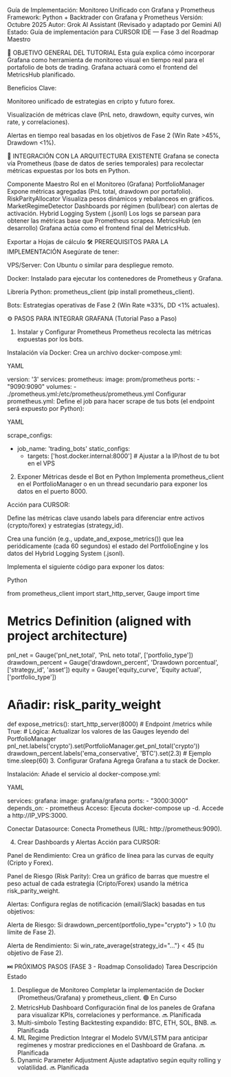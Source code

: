 Guía de Implementación: Monitoreo Unificado con Grafana y Prometheus
Framework: Python + Backtrader con Grafana y Prometheus
Versión: Octubre 2025
Autor: Grok AI Assistant (Revisado y adaptado por Gemini AI)
Estado: Guía de implementación para CURSOR IDE — Fase 3 del Roadmap Maestro

🎯 OBJETIVO GENERAL DEL TUTORIAL
Esta guía explica cómo incorporar Grafana como herramienta de monitoreo visual en tiempo real para el portafolio de bots de trading. Grafana actuará como el frontend del MetricsHub planificado.

Beneficios Clave:

Monitoreo unificado de estrategias en cripto y futuro forex.

Visualización de métricas clave (PnL neto, drawdown, equity curves, win rate, y correlaciones).

Alertas en tiempo real basadas en los objetivos de Fase 2 (Win Rate >45%, Drawdown <1%).

🧱 INTEGRACIÓN CON LA ARQUITECTURA EXISTENTE
Grafana se conecta vía Prometheus (base de datos de series temporales) para recolectar métricas expuestas por los bots en Python.

Componente Maestro	Rol en el Monitoreo (Grafana)
PortfolioManager	Expone métricas agregadas (PnL total, drawdown por portafolio).
RiskParityAllocator	Visualiza pesos dinámicos y rebalanceos en gráficos.
MarketRegimeDetector	Dashboards por régimen (bull/bear) con alertas de activación.
Hybrid Logging System (.jsonl)	Los logs se parsean para obtener las métricas base que Prometheus scrapea.
MetricsHub (en desarrollo)	Grafana actúa como el frontend final del MetricsHub.

Exportar a Hojas de cálculo
🛠️ PREREQUISITOS PARA LA IMPLEMENTACIÓN
Asegúrate de tener:

VPS/Server: Con Ubuntu o similar para despliegue remoto.

Docker: Instalado para ejecutar los contenedores de Prometheus y Grafana.

Librería Python: prometheus_client (pip install prometheus_client).

Bots: Estrategias operativas de Fase 2 (Win Rate ≈33%, DD <1% actuales).

⚙️ PASOS PARA INTEGRAR GRAFANA (Tutorial Paso a Paso)
1. Instalar y Configurar Prometheus
Prometheus recolecta las métricas expuestas por los bots.

Instalación vía Docker: Crea un archivo docker-compose.yml:

YAML

version: '3'
services:
  prometheus:
    image: prom/prometheus
    ports:
      - "9090:9090"
    volumes:
      - ./prometheus.yml:/etc/prometheus/prometheus.yml
Configurar prometheus.yml: Define el job para hacer scrape de tus bots (el endpoint será expuesto por Python):

YAML

scrape_configs:
  - job_name: 'trading_bots'
    static_configs:
      - targets: ['host.docker.internal:8000']  # Ajustar a la IP/host de tu bot en el VPS
2. Exponer Métricas desde el Bot en Python
Implementa prometheus_client en el PortfolioManager o en un thread secundario para exponer los datos en el puerto 8000.

Acción para CURSOR:

Define las métricas clave usando labels para diferenciar entre activos (crypto/forex) y estrategias (strategy_id).

Crea una función (e.g., update_and_expose_metrics()) que lea periódicamente (cada 60 segundos) el estado del PortfolioEngine y los datos del Hybrid Logging System (.jsonl).

Implementa el siguiente código para exponer los datos:

Python

from prometheus_client import start_http_server, Gauge
import time

# Metrics Definition (aligned with project architecture)
pnl_net = Gauge('pnl_net_total', 'PnL neto total', ['portfolio_type'])
drawdown_percent = Gauge('drawdown_percent', 'Drawdown porcentual', ['strategy_id', 'asset'])
equity = Gauge('equity_curve', 'Equity actual', ['portfolio_type'])
# Añadir: risk_parity_weight

def expose_metrics():
    start_http_server(8000)  # Endpoint /metrics
    while True:
        # Lógica: Actualizar los valores de las Gauges leyendo del PortfolioManager
        pnl_net.labels('crypto').set(PortfolioManager.get_pnl_total('crypto')) 
        drawdown_percent.labels('ema_conservative', 'BTC').set(2.3) # Ejemplo
        time.sleep(60)
3. Configurar Grafana
Agrega Grafana a tu stack de Docker.

Instalación: Añade el servicio al docker-compose.yml:

YAML

services:
  grafana:
    image: grafana/grafana
    ports:
      - "3000:3000"
    depends_on:
      - prometheus
Acceso: Ejecuta docker-compose up -d. Accede a http://IP_VPS:3000.

Conectar Datasource: Conecta Prometheus (URL: http://prometheus:9090).

4. Crear Dashboards y Alertas
Acción para CURSOR:

Panel de Rendimiento: Crea un gráfico de línea para las curvas de equity (Cripto y Forex).

Panel de Riesgo (Risk Parity): Crea un gráfico de barras que muestre el peso actual de cada estrategia (Cripto/Forex) usando la métrica risk_parity_weight.

Alertas: Configura reglas de notificación (email/Slack) basadas en tus objetivos:

Alerta de Riesgo: Si drawdown_percent{portfolio_type="crypto"} > 1.0 (tu límite de Fase 2).

Alerta de Rendimiento: Si win_rate_average{strategy_id="..."} < 45 (tu objetivo de Fase 2).

⏭️ PRÓXIMOS PASOS (FASE 3 - Roadmap Consolidado)
Tarea	Descripción	Estado
1. Despliegue de Monitoreo	Completar la implementación de Docker (Prometheus/Grafana) y prometheus_client.	🟢 En Curso
2. MetricsHub Dashboard	Configuración final de los paneles de Grafana para visualizar KPIs, correlaciones y performance.	🔜 Planificada
3. Multi-símbolo Testing	Backtesting expandido: BTC, ETH, SOL, BNB.	🔜 Planificada
4. ML Regime Prediction	Integrar el Modelo SVM/LSTM para anticipar regímenes y mostrar predicciones en el Dashboard de Grafana.	🔜 Planificada
5. Dynamic Parameter Adjustment	Ajuste adaptativo según equity rolling y volatilidad.	🔜 Planificada
